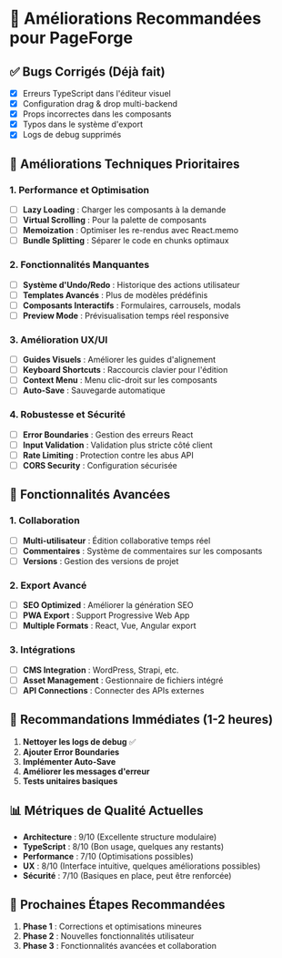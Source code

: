 # 🚀 Améliorations Recommandées pour PageForge

## ✅ Bugs Corrigés (Déjà fait)
- [x] Erreurs TypeScript dans l'éditeur visuel
- [x] Configuration drag & drop multi-backend
- [x] Props incorrectes dans les composants
- [x] Typos dans le système d'export
- [x] Logs de debug supprimés

## 🔧 Améliorations Techniques Prioritaires

### 1. Performance et Optimisation
- [ ] **Lazy Loading** : Charger les composants à la demande
- [ ] **Virtual Scrolling** : Pour la palette de composants
- [ ] **Memoization** : Optimiser les re-rendus avec React.memo
- [ ] **Bundle Splitting** : Séparer le code en chunks optimaux

### 2. Fonctionnalités Manquantes
- [ ] **Système d'Undo/Redo** : Historique des actions utilisateur
- [ ] **Templates Avancés** : Plus de modèles prédéfinis
- [ ] **Composants Interactifs** : Formulaires, carrousels, modals
- [ ] **Preview Mode** : Prévisualisation temps réel responsive

### 3. Amélioration UX/UI
- [ ] **Guides Visuels** : Améliorer les guides d'alignement
- [ ] **Keyboard Shortcuts** : Raccourcis clavier pour l'édition
- [ ] **Context Menu** : Menu clic-droit sur les composants
- [ ] **Auto-Save** : Sauvegarde automatique

### 4. Robustesse et Sécurité
- [ ] **Error Boundaries** : Gestion des erreurs React
- [ ] **Input Validation** : Validation plus stricte côté client
- [ ] **Rate Limiting** : Protection contre les abus API
- [ ] **CORS Security** : Configuration sécurisée

## 🌟 Fonctionnalités Avancées

### 1. Collaboration
- [ ] **Multi-utilisateur** : Édition collaborative temps réel
- [ ] **Commentaires** : Système de commentaires sur les composants
- [ ] **Versions** : Gestion des versions de projet

### 2. Export Avancé
- [ ] **SEO Optimized** : Améliorer la génération SEO
- [ ] **PWA Export** : Support Progressive Web App
- [ ] **Multiple Formats** : React, Vue, Angular export

### 3. Intégrations
- [ ] **CMS Integration** : WordPress, Strapi, etc.
- [ ] **Asset Management** : Gestionnaire de fichiers intégré
- [ ] **API Connections** : Connecter des APIs externes

## 🎯 Recommandations Immédiates (1-2 heures)

1. **Nettoyer les logs de debug** ✅
2. **Ajouter Error Boundaries**
3. **Implémenter Auto-Save**
4. **Améliorer les messages d'erreur**
5. **Tests unitaires basiques**

## 📊 Métriques de Qualité Actuelles

- **Architecture** : 9/10 (Excellente structure modulaire)
- **TypeScript** : 8/10 (Bon usage, quelques any restants)
- **Performance** : 7/10 (Optimisations possibles)
- **UX** : 8/10 (Interface intuitive, quelques améliorations possibles)
- **Sécurité** : 7/10 (Basiques en place, peut être renforcée)

## 🔄 Prochaines Étapes Recommandées

1. **Phase 1** : Corrections et optimisations mineures
2. **Phase 2** : Nouvelles fonctionnalités utilisateur
3. **Phase 3** : Fonctionnalités avancées et collaboration